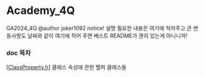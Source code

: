 # Academy_4Q
GA2024_4Q
@author joker1092 notice!
설명 필요한 내용은 여기에 적어주고 큰 변동사항도 날짜와 같이 여기에 적어 주면 베스트
README가 괜히 있는게 아니니까!

### doc 목차
[[ClassProperty.h](Utility_Framework/Doc/ClassProperty.md)] 클래스 속성에 관한 헬퍼 클래스들
